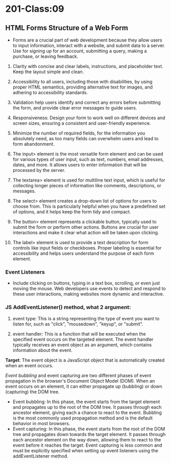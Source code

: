 # 201-Class:09

## HTML Forms Structure of a Web Form

* Forms are a crucial part of web development because they allow users to input information, interact with a website, and submit data to a server. Use for signing up for an account, submitting a query, making a purchase, or leaving feedback.

1. Clarity with concise and clear labels, instructions, and placeholder text. Keep the layout simple and clean.

2. Accessibility to all users, including those with disabilities, by using proper HTML semantics, providing alternative text for images, and adhering to accessibility standards.

3. Validation help users identify and correct any errors before submitting the form, and provide clear error messages to guide users.

4. Responsiveness: Design your form to work well on different devices and screen sizes, ensuring a consistent and user-friendly experience.

5. Minimize the number of required fields, for the information you absolutely need, as too many fields can overwhelm users and lead to form abandonment.

1. The input> element is the most versatile form element and can be used for various types of user input, such as text, numbers, email addresses, dates, and more. It allows users to enter information that will be processed by the server.

2. The textarea> element is used for multiline text input, which is useful for collecting longer pieces of information like comments, descriptions, or messages.

3.  The select> element creates a drop-down list of options for users to choose from. This is particularly helpful when you have a predefined set of options, and it helps keep the form tidy and compact.

4. The button> element represents a clickable button, typically used to submit the form or perform other actions. Buttons are crucial for user interactions and make it clear what action will be taken upon clicking.

5. The label> element is used to provide a text description for form controls like input fields or checkboxes. Proper labeling is essential for accessibility and helps users understand the purpose of each form element.

### Event Listeners

* Include clicking on buttons, typing in a text box, scrolling, or even just moving the mouse. Web developers use events to detect and respond to these user interactions, making websites more dynamic and interactive.

 ### JS AddEventListener() method, what 2 argument:

 1. event type: This is a string representing the type of event you want to listen for, such as "click", "mousedown", "keyup", or "submit".

2. event handler: This is a function that will be executed when the specified event occurs on the targeted element. The event handler typically receives an event object as an argument, which contains information about the event.


**Target**: The event object is a JavaScript object that is automatically created when an event occurs.

*Event bubbling* and event capturing are two different phases of event propagation in the browser's Document Object Model (DOM). When an event occurs on an element, it can either propagate up (bubbling) or down (capturing) the DOM tree.

* Event bubbling: In this phase, the event starts from the target element and propagates up to the root of the DOM tree. It passes through each ancestor element, giving each a chance to react to the event. Bubbling is the most commonly used propagation method and is the default behavior in most browsers.
* Event capturing: In this phase, the event starts from the root of the DOM tree and propagates down towards the target element. It passes through each ancestor element on the way down, allowing them to react to the event before it reaches the target. Event capturing is less common and must be explicitly specified when setting up event listeners using the addEventListener method.

